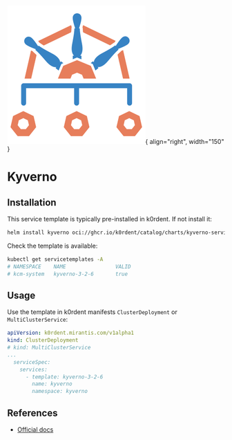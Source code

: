 ![logo](https://github.com/kyverno/kyverno/raw/main/img/logo.png){ align="right", width="150" }
# Kyverno

## Installation
This service template is typically pre-installed in k0rdent. If not
install it:
~~~bash
helm install kyverno oci://ghcr.io/k0rdent/catalog/charts/kyverno-service-template -n kcm-system
~~~

Check the template is available:
~~~bash
kubectl get servicetemplates -A
# NAMESPACE    NAME                VALID
# kcm-system   kyverno-3-2-6       true
~~~

## Usage
Use the template in k0rdent manifests `ClusterDeployment` or `MultiClusterService`:
~~~yaml
apiVersion: k0rdent.mirantis.com/v1alpha1
kind: ClusterDeployment
# kind: MultiClusterService
...
  serviceSpec:
    services:
      - template: kyverno-3-2-6
        name: kyverno
        namespace: kyverno
~~~

## References
- [Official docs](https://kyverno.github.io/kyverno/)
